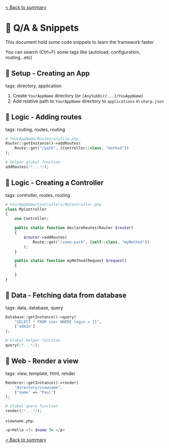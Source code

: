 [< Back to summary](../home.md)

# 💬 Q/A & Snippets

This document hold some code snippets to learn the framework faster

You can search (Ctrl+F) some tags like (autoload, configuration, routing...etc)

## 🔵 Setup - Creating an App

tags: directory, application

1. Create `YourAppName` directory (or `[AnySubDir/...]/YouAppName`)
2. Add relative path to `YourAppName` directory to `applications` in `sharp.json`

## 🔵 Logic - Adding routes

tags: routing, routes, routing

```php
# YourAppName/Routes/anyfile.php
Router::getInstance()->addRoutes(
    Route::get("/path", [Controller::class, "method"])
);

# Helper global function
addRoutes(/*...*/);
```

## 🔵 Logic - Creating a Controller

tags: controller, routes, routing

```php
# YourAppName/Controllers/MyController.php
class MyController
{
    use Controller;

    public static function declareRoutes(Router $router)
    {
        $router->addRoutes(
            Route::get("/some-path", [self::class, "myMethod"])
        );
    }

    public static function myMethod(Request $request)
    {

    }
}
```

## 🔵 Data - Fetching data from database

tags: data, database, query

```php
Database::getInstance()->query(
    "SELECT * FROM user WHERE login = {}",
    ['admin']
);

# Global helper function
query(/*...*/);
```

## 🔵 Web - Render a view

tags: view, template, html, render

```php
Renderer::getInstance()->render(
    "directory/viewname",
    ["name" => "Paul"]
);

# Global query function
render(/*...*/);
```
`viewname.php`:
```php
<p>Hello <?= $name ?> </p>
```

[< Back to summary](../home.md)